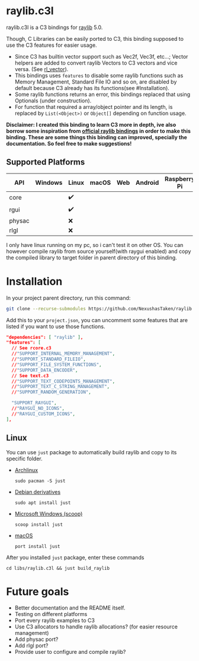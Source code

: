 # raylib.c3l

raylib.c3l is a C3 bindings for [raylib](http://www.raylib.com/) 5.0.

Though, C Libraries can be easily ported to C3, this binding supposed to use the C3 features for easier usage.
- Since C3 has builtin vector support such as Vec2f, Vec3f, etc...; Vector helpers are added to convert raylib Vectors to C3 vectors and vice versa. (See [rl_vector](./rl_vector.c3)).
- This bindings uses `features` to disable some raylib functions such as Memory Management, Standard File IO and so on, are disabled by default because C3 already has its functions(see #Installation).
- Some raylib functions returns an error, this bindings replaced that using Optionals (under construction).
- For function that required a array/object pointer and its length, is replaced by `List(<Object>)` or `Object[]` depending on function usage.

**Disclaimer: I created this binding to learn C3 more in depth, ive also borrow some inspiration from [official raylib bindings](https://github.com/c3lang/vendor) in order to make this binding. These are some things this binding can improved, specially the documentation. So feel free to make suggestions!**

## Supported Platforms

 | API    | Windows | Linux              | macOS | Web | Android | Raspberry Pi |
 | ------ | ------- | ------------------ | ----- | --- | ------- | ------------ |
 | core   |         | :heavy_check_mark: |       |     |         |              |
 | rgui   |         | :heavy_check_mark: |       |     |         |              |
 | physac |         | :x:                |       |     |         |              |
 | rlgl   |         | :x:                |       |     |         |              |

I only have linux running on my pc, so i can't test it on other OS.
You can however compile raylib from source yourself(with raygui enabled) and copy the compiled library to target folder in parent directory of this binding.

# Installation

In your project parent directory, run this command:
```sh
git clone --recurse-submodules https://github.com/NexushasTaken/raylib.c3l ./libs/raylib.c3l
```

Add this to your `project.json`, you can uncomment some features that are listed if you want to use those functions.
```json
"dependencies": [ "raylib" ],
"features": [
  // See rcore.c3
  //"SUPPORT_INTERNAL_MEMORY_MANAGEMENT",
  //"SUPPORT_STANDARD_FILEIO",
  //"SUPPORT_FILE_SYSTEM_FUNCTIONS",
  //"SUPPORT_DATA_ENCODER",
  // See text.c3
  //"SUPPORT_TEXT_CODEPOINTS_MANAGEMENT",
  //"SUPPORT_TEXT_C_STRING_MANAGEMENT",
  //"SUPPORT_RANDOM_GENERATION",

  "SUPPORT_RAYGUI",
  //"RAYGUI_NO_ICONS",
  //"RAYGUI_CUSTOM_ICONS",
],
```

## Linux
You can use `just` package to automatically build raylib and copy to its specific folder.
- [Archlinux](https://www.archlinux.org/)
  ```
  sudo pacman -S just
  ```
- [Debian derivatives](https://en.wikipedia.org/wiki/APT_(software))
  ```
  sudo apt install just
  ```
- [Microsoft Windows (scoop)](https://scoop.sh/)
  ```
  scoop install just
  ```
- [macOS](https://www.macports.org/)
  ```
  port install just
  ```

After you installed `just` package, enter these commands
```
cd libs/raylib.c3l && just build_raylib
```

# Future goals
- Better documentation and the README itself.
- Testing on different platforms
- Port every raylib examples to C3
- Use C3 allocators to handle raylib allocations? (for easier resource management)
- Add physac port?
- Add rlgl port?
- Provide user to configure and compile raylib?
